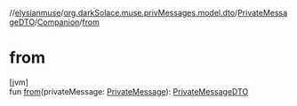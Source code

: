 //[elysianmuse](../../../../index.md)/[org.darkSolace.muse.privMessages.model.dto](../../index.md)/[PrivateMessageDTO](../index.md)/[Companion](index.md)/[from](from.md)

# from

[jvm]\
fun [from](from.md)(privateMessage: [PrivateMessage](../../../org.darkSolace.muse.privMessages.model/-private-message/index.md)): [PrivateMessageDTO](../index.md)
